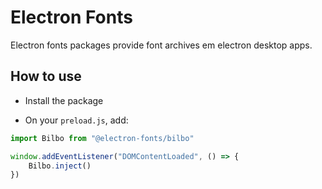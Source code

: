# Electron Fonts

Electron fonts packages provide font archives em electron desktop apps.

## How to use

* Install the package

* On your `preload.js`, add:

```ts
import Bilbo from "@electron-fonts/bilbo"

window.addEventListener("DOMContentLoaded", () => {
    Bilbo.inject()
})
```